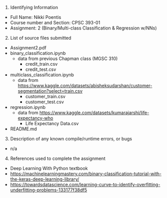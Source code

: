 1) Identifying Information
- Full Name: Nikki Poentis
- Course number and Section: CPSC 393-01
- Assignment: 2 (Binary/Multi-class Classification & Regression w/NNs)

2) List of source files submitted
- Assignment2.pdf
- binary_classification.ipynb
    - data from previous Chapman class (MGSC 310)
        - credit_train.csv 
        - credit_test.csv
- multiclass_classification.ipynb
    - data from https://www.kaggle.com/datasets/abisheksudarshan/customer-segmentation?select=train.csv 
        - customer_train.csv
        - customer_test.csv
- regression.ipynb
    - data from https://www.kaggle.com/datasets/kumarajarshi/life-expectancy-who 
        - Life Expectancy Data.csv
- README.md

3) Description of any known compile/runtime errors, or bugs
- n/a

4) References used to complete the assignment
- Deep Learning With Python textbook
- https://machinelearningmastery.com/binary-classification-tutorial-with-the-keras-deep-learning-library/
- https://towardsdatascience.com/learning-curve-to-identify-overfitting-underfitting-problems-133177f38df5 
